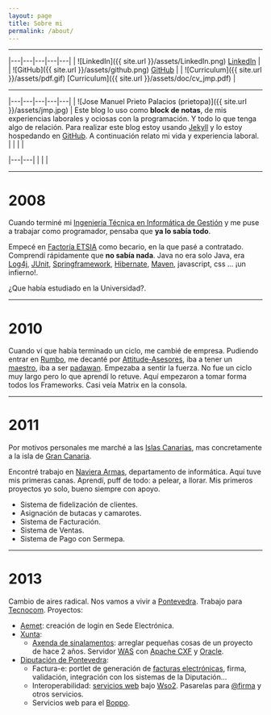 ```yaml
---
layout: page
title: Sobre mi
permalink: /about/
---
```


--------------

|---|---|---|---|---|
| ![LinkedIn]({{ site.url }}/assets/LinkedIn.png) <a href="http://es.linkedin.com/in/josemanuelprieto/">LinkedIn</a>  |   | ![GitHub]({{ site.url }}/assets/github.png)  <a href="https://github.com/prietopa">GitHub</a> |   | ![Curriculum]({{ site.url }}/assets/pdf.gif)  [Curriculum]({{ site.url }}/assets/doc/cv_jmp.pdf) |

--------------

|---|---|---|---|---|
|  ![Jose Manuel Prieto Palacios (prietopa)]({{ site.url }}/assets/jmp.jpg) |  Este blog lo uso  como **block de notas**, de mis experiencias laborales y ociosas con la programación. Y todo lo que tenga algo de relación. Para realizar este blog estoy usando [Jekyll](http://jekyllrb.com) y lo estoy hospedando en [GitHub](https://github.io/). A continuación relato mi vida y experiencia laboral. |   |   |   |

|---|---|
|   |   |

--------------

2008
=======
Cuando terminé mi [Ingeniería Técnica en Informática de Gestión](http://www.upsam.com/) y me puse a trabajar como programador, pensaba que **ya lo sabía todo**.

Empecé en [Factoría ETSIA](http://www.factoriaetsia.com/) como becario, en la que pasé a contratado. Comprendí rápidamente que **no sabía nada**. Java no era solo Java, era [Log4j](http://logging.apache.org/log4j/2.x/), [JUnit](http://junit.org/), [Springframework](http://spring.io/), [Hibernate](http://hibernate.org/), [Maven](http://maven.apache.org/), javascript, css ... ¡un infierno!.

¿Que había estudiado en la Universidad?.

--------------

 2010
=======
Cuando ví que había terminado un ciclo, me cambié de empresa. Pudiendo entrar en [Rumbo](http://www.rumbo.es/), me decanté por [Attitude-Asesores](http://www.attitude-asesores.com/), iba a tener un [maestro](http://es.starwars.wikia.com/wiki/Maestro_Jedi), iba a ser [padawan](http://es.starwars.wikia.com/wiki/Padawan). Empezaba a sentir la fuerza. No fue un ciclo muy largo pero lo que aprendí lo retuve. Aquí empezaron a tomar forma todos los Frameworks. Casi veía Matrix en la consola.

--------------

 2011
=======
Por motivos personales me marché a las [Islas Canarias](https://www.google.es/maps/place/Canarias/@28.444464,-15.8532715,8z/data=!3m1!4b1!4m2!3m1!1s0xc41aa86ef755363:0x10340f3be4bc8c0), mas concretamente a la isla de [Gran Canaria](http://www.grancanaria.com/).

Encontré trabajo en [Naviera Armas](http://www.navieraarmas.com/), departamento de informática. Aquí tuve mis primeras canas. Aprendí, puff de todo: a pelear, a llorar. Mis primeros proyectos yo solo, bueno siempre con apoyo.

* Sistema de fidelización de clientes.
* Asignación de butacas y camarotes.
* Sistema de Facturación.
* Sistema de Ventas.
* Sistema de Pago con Sermepa.

--------------

 2013
=======
Cambio de aires radical. Nos vamos a vivir a [Pontevedra](https://www.google.es/maps/place/Pontevedra/@42.4338608,-8.6393456,14z/data=!3m1!4b1!4m2!3m1!1s0xd2f71cf339da6d7:0x6d5b163a1be431d4). Trabajo para [Tecnocom](http://www.tecnocom.es/). Proyectos:

* [Aemet](http://www.aemet.es/es/portada): creación de login en Sede Electrónica.
* [Xunta](http://www.xunta.es/portada):
	*  [Axenda de sinalamentos](http://www.exustiza.es/axenda-de-sinalamentos-de-vistas): arreglar pequeñas cosas de un proyecto de hace 2 años. Servidor [WAS](http://es.wikipedia.org/wiki/WebSphere_Application_Server) con [Apache CXF](http://cxf.apache.org/) y [Oracle](http://www.oracle.com/us/products/database/overview/index.html).
* [Diputación de Pontevedra](http://www.depo.es/es):
	* Factura-e: portlet de generación de [facturas electrónicas](http://www.facturae.gob.es/paginas/Index.aspx), firma, validación, integración con los sistemas de la Diputación...
	* Interoperabilidad: [servicios web](http://cxf.apache.org/) bajo [Wso2](http://wso2.com/). Pasarelas para [@firma](http://administracionelectronica.gob.es/ctt/afirma) y otros servicios.
	* Servicios web para el [Boppo](http://www.boppo.depo.es/es).
